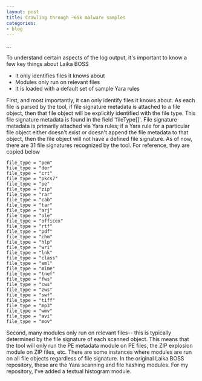 ```yaml
---
layout: post
title: Crawling through ~65k malware samples
categories:
- blog
---
```




...

To understand certain aspects of the log output, it's important to know a few key things about Laika BOSS
* It only identifies files it knows about
* Modules only run on relevant files
* It is loaded with a default set of sample Yara rules

First, and most importantly, it can only identify files it knows about. As each file is parsed by the tool, if file signature metadata is attached to a file object, then that file object will be explicitly identified with the file type. This file signature metadata is found in the field 'fileType[]'. File signature metadata is primarily attached via Yara rules; if a Yara rule for a particular file object either doesn't exist or doesn't append the file metadata to that object, then the file object will not have a defined file signature. As of now, there are 31 file signatures recognized by the tool. For reference, they are copied below
```
file_type = "pem"
file_type = "der"
file_type = "crt"
file_type = "pkcs7"
file_type = "pe"
file_type = "zip"
file_type = "rar"
file_type = "cab"
file_type = "tar"
file_type = "arj"
file_type = "ole"
file_type = "officex"
file_type = "rtf"
file_type = "pdf"
file_type = "chm"
file_type = "hlp"
file_type = "wri"
file_type = "lnk"
file_type = "class"
file_type = "eml"
file_type = "mime"
file_type = "tnef"
file_type = "fws"
file_type = "cws"
file_type = "zws"
file_type = "swf"
file_type = "tiff"
file_type = "mp3"
file_type = "wmv"
file_type = "avi"
file_type = "mov"
```

Second, many modules only run on relevant files-- this is typically determined by the file signature of each scanned object. This means that the tool will only run the PE metadata module on PE files, the ZIP explosion module on ZIP files, etc. There are some instances where modules are run on all file objects regardless of file signature. In the original Laika BOSS repository, these are the Yara scanning and file hashing modules. For my repository, I've added a textual histogram module.
